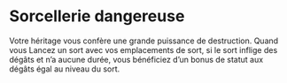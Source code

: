 # Sorcellerie dangereuse

<p>Votre héritage vous confère une grande puissance de destruction. Quand vous Lancez un sort avec vos emplacements de sort, si le sort inflige des dégâts et n’a aucune durée, vous bénéficiez d’un bonus de statut aux dégâts égal au niveau du sort.</p>
